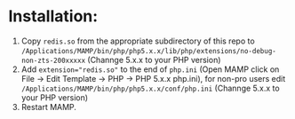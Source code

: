 # Installation:

1. Copy `redis.so` from the appropriate subdirectory of this repo to `/Applications/MAMP/bin/php/php5.x.x/lib/php/extensions/no-debug-non-zts-200xxxxx` (Channge 5.x.x to your PHP version)
2. Add `extension="redis.so"` to the end of `php.ini` (Open MAMP click on File → Edit Template → PHP → PHP 5.x.x php.ini), for non-pro users edit `/Applications/MAMP/bin/php/php5.x.x/conf/php.ini` (Channge 5.x.x to your PHP version)
3. Restart MAMP.

